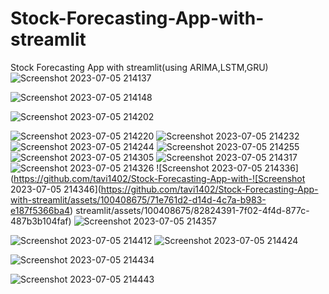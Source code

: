 # Stock-Forecasting-App-with-streamlit
Stock Forecasting  App with streamlit(using ARIMA,LSTM,GRU)
![Screenshot 2023-07-05 214137](https://github.com/tavi1402/Stock-Forecasting-App-with-streamlit/assets/100408675/f5c0b781-78f4-41fb-910a-cff5f9015fc6)

![Screenshot 2023-07-05 214148](https://github.com/tavi1402/Stock-Forecasting-App-with-streamlit/assets/100408675/d612f9fa-fe04-4a9f-80de-eeeb452db04d)

![Screenshot 2023-07-05 214202](https://github.com/tavi1402/Stock-Forecasting-App-with-streamlit/assets/100408675/0357ef16-b1eb-44d3-8abb-6dda70cfb2ef)

![Screenshot 2023-07-05 214220](https://github.com/tavi1402/Stock-Forecasting-App-with-streamlit/assets/100408675/e2109b76-5547-4235-aca9-0f29a0da5a6f)
![Screenshot 2023-07-05 214232](https://github.com/tavi1402/Stock-Forecasting-App-with-streamlit/assets/100408675/01f17d62-96a3-43b8-bc39-d8531b839dc8)
![Screenshot 2023-07-05 214244](https://github.com/tavi1402/Stock-Forecasting-App-with-streamlit/assets/100408675/74b392cb-d76d-4b20-9845-7e8236d0556a)
![Screenshot 2023-07-05 214255](https://github.com/tavi1402/Stock-Forecasting-App-with-streamlit/assets/100408675/657e5ed7-9caf-4fae-ac0d-643d8c674afb)
![Screenshot 2023-07-05 214305](https://github.com/tavi1402/Stock-Forecasting-App-with-streamlit/assets/100408675/2dbdbb6a-1d2a-4b67-9ed7-edfa9ced7a80)
![Screenshot 2023-07-05 214317](https://github.com/tavi1402/Stock-Forecasting-App-with-streamlit/assets/100408675/ed394cf3-897f-44e6-9b5d-14478a649fbb)
![Screenshot 2023-07-05 214326](https://github.com/tavi1402/Stock-Forecasting-App-with-streamlit/assets/100408675/39918c55-f2c3-4cd8-b988-164026da007f)
![Screenshot 2023-07-05 214336](https://github.com/tavi1402/Stock-Forecasting-App-with-![Screenshot 2023-07-05 214346](https://github.com/tavi1402/Stock-Forecasting-App-with-streamlit/assets/100408675/71e761d2-d14d-4c7a-b983-e187f5366ba4)
streamlit/assets/100408675/82824391-7f02-4f4d-877c-487b3b104faf)
![Screenshot 2023-07-05 214357](https://github.com/tavi1402/Stock-Forecasting-App-with-streamlit/assets/100408675/91ac2e0d-64a0-4d70-92c5-9f6a53b82bea)

![Screenshot 2023-07-05 214412](https://github.com/tavi1402/Stock-Forecasting-App-with-streamlit/assets/100408675/3698fc72-444e-4fb4-ab28-4e4d1f73d1c7)
![Screenshot 2023-07-05 214424](https://github.com/tavi1402/Stock-Forecasting-App-with-streamlit/assets/100408675/3b9ff248-8ac4-4b92-aa84-d7cfffdd3391)

![Screenshot 2023-07-05 214434](https://github.com/tavi1402/Stock-Forecasting-App-with-streamlit/assets/100408675/7622aea0-761c-4206-934b-b5b310ab7c25)

![Screenshot 2023-07-05 214443](https://github.com/tavi1402/Stock-Forecasting-App-with-streamlit/assets/100408675/cc27446a-7e3d-4a6e-9038-f0e2e2039cbf)
